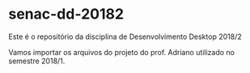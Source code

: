 # senac-dd-20182

Este é o repositório da disciplina de Desenvolvimento Desktop 2018/2

Vamos importar os arquivos do projeto do prof. Adriano utilizado no semestre 2018/1.
